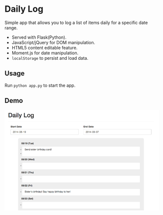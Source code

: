 # Daily Log

Simple app that allows you to log a list of items daily for a specific date range.

* Served with Flask(Python). 
* JavaScript/jQuery for DOM manipulation.
* HTML5 content editable feature.
* Moment.js for date manipulation.
* `localStorage` to persist and load data.

## Usage
Run `python app.py` to start the app.

## Demo
![daily-log](https://raw.githubusercontent.com/chena/daily-log/master/daily-log.png)
